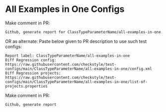 # All Examples in One Configs
Make comment in PR:
```
Github, generate report for ClassTypeParameterName/all-examples-in-one
```
OR as alternate:
Paste below given to PR description to use such test configs:
```
Report label: ClassTypeParameterName/all-examples-in-one
Diff Regression config: https://raw.githubusercontent.com/checkstyle/test-configs/main/ClassTypeParameterName/all-examples-in-one/config.xml
Diff Regression projects: https://raw.githubusercontent.com/checkstyle/test-configs/main/ClassTypeParameterName/all-examples-in-one/list-of-projects.properties
```
Make comment in PR:
```
Github, generate report
```
